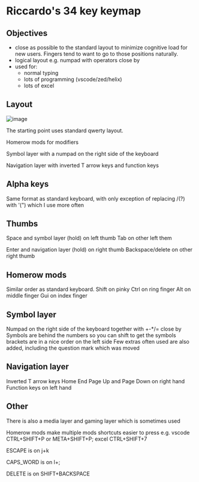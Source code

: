 # Riccardo's 34 key keymap

## Objectives

- close as possible to the standard layout to minimize cognitive load for new users. Fingers tend to want to go to those positions naturally.
- logical layout e.g. numpad with operators close by
- used for:
  - normal typing
  - lots of programming (vscode/zed/helix)
  - lots of excel

## Layout

 ![image](https://github.com/griccardos/sweep/assets/30464685/33c0016c-4c7a-44ef-8277-533c0c108373)


The starting point uses standard qwerty layout.

Homerow mods for modifiers

Symbol layer with a numpad on the right side of the keyboard

Navigation layer with inverted T arrow keys and function keys

## Alpha keys

Same format as standard keyboard, with only exception of replacing /(?) with '(") which I use more often

## Thumbs

Space and symbol layer (hold) on left thumb
Tab on other left them

Enter and navigation layer (hold) on right thumb
Backspace/delete on other right thumb

## Homerow mods

Similar order as standard keyboard.
Shift on pinky
Ctrl on ring finger
Alt on middle finger
Gui on index finger

## Symbol layer

Numpad on the right side of the keyboard together with +-\*/= close by
Symbols are behind the numbers so you can shift to get the symbols
brackets are in a nice order on the left side
Few extras often used are also added, including the question mark which was moved

## Navigation layer

Inverted T arrow keys
Home End Page Up and Page Down on right hand
Function keys on left hand

## Other

There is also a media layer and gaming layer which is sometimes used

Homerow mods make multiple mods shortcuts easier to press e.g. vscode CTRL+SHIFT+P or META+SHIFT+P; excel CTRL+SHIFT+7

ESCAPE is on j+k

CAPS_WORD is on l+;

DELETE is on SHIFT+BACKSPACE
